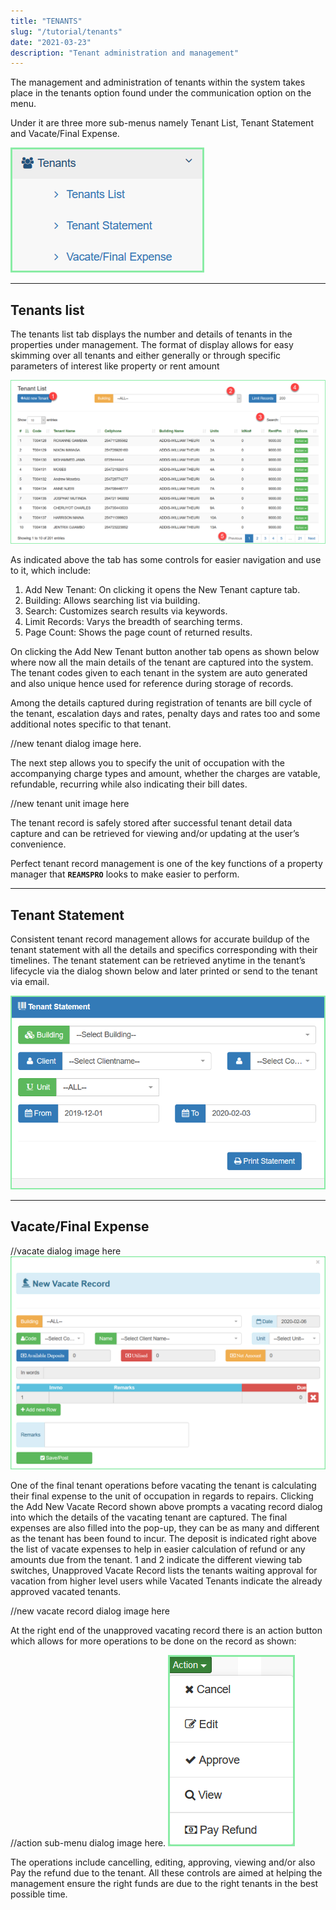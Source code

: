 ```yaml
---
title: "TENANTS"
slug: "/tutorial/tenants"
date: "2021-03-23"
description: "Tenant administration and management"
---
```



The management and administration of tenants within the system takes place in the tenants option found under the communication option on the menu.

Under it are three more sub-menus namely Tenant List, Tenant Statement and Vacate/Final Expense.

![Tenant List ](../images/tenants-submenu.png)


----

## Tenants list


The tenants  list tab displays the number and details of tenants in the properties under management.
The format of display allows for easy skimming over all tenants and either generally or through specific parameters of interest like property or rent amount

![Tenant List ](../images/tenant-list.png)

As indicated above the tab has some controls for easier navigation and use to it, which include:

1. Add New Tenant: On clicking it opens the New Tenant capture tab.
2. Building: Allows searching list via building.
3. Search: Customizes search results via keywords.
4. Limit Records: Varys the breadth of searching terms.
5. Page Count: Shows the page count of returned results.

On clicking the Add New Tenant button another tab opens as shown below where now all the main details of the tenant are captured into the system.
The tenant codes given to each tenant in the system are auto generated and also unique hence used for reference during storage of records.

Among the details captured during registration of tenants are bill cycle of the tenant, escalation days and rates, penalty days and rates too and some additional notes specific to that tenant.

//new tenant dialog image here.

The next step allows you to specify the unit of occupation with the accompanying charge types and amount, whether the charges are vatable, refundable, recurring while also indicating their bill dates.

//new tenant unit image here

The tenant record is safely stored after successful tenant detail data capture and can be retrieved for viewing and/or updating at the user’s convenience.

Perfect tenant record management is one of the key functions of a property manager that **`REAMSPRO`** looks to make easier to perform.

----

## Tenant Statement

Consistent tenant record management allows for accurate buildup of the tenant statement with all the details and specifics corresponding with their timelines.
The tenant statement can be retrieved anytime in the tenant’s lifecycle via the dialog shown below and later printed or send to the tenant via email.

![Tenant List ](../images/tenant-statement.png)

----

## Vacate/Final Expense

//vacate dialog image here
![Tenant List ](../images/new-vacate.png)


One of the final tenant operations before vacating the tenant is calculating their final expense to the unit of occupation in regards to repairs.
Clicking the Add New Vacate Record shown above prompts a vacating record dialog into which the details of the vacating tenant are captured.
The final expenses are also filled into the pop-up, they can be as many and different as the tenant has been found to incur. 
The deposit is indicated right above the list of vacate expenses to help in easier calculation of refund or any amounts due from the tenant.
1 and 2 indicate the different viewing tab switches, Unapproved Vacate Record lists the tenants waiting approval for vacation from higher level users while Vacated Tenants indicate the already approved vacated tenants.

//new vacate record dialog image here

At the right end of the unapproved vacating record there is an action button which allows for more operations to be done on the record as shown:

//action sub-menu dialog image here.
![Tenant List ](../images/action-vacate.png)


The operations include cancelling, editing, approving, viewing and/or also Pay the refund due to the tenant.
All these controls are aimed at helping the management ensure the right funds are due to the right tenants in the best possible time.
